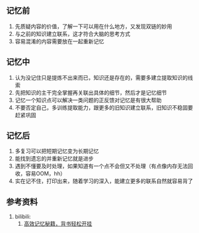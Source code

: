 ## 记忆前
1. 先质疑内容的价值，了解一下可以用在什么地方，又发现双链的妙用
2. 与之前的知识建立联系，这才符合大脑的思考方式
3. 容易混淆的内容需要放在一起重新记忆

## 记忆中
1. 认为没记住只是提炼不出来而已，知识还是存在的，需要多建立提取知识的线索
2. 先把知识的主干完全掌握再关联出具体的细节，然后才是记忆细节
3. 记忆一个知识点可以解决一类问题的正反馈对记忆是有很大帮助
4. 不要否定自己，多训练提取能力，跟更多的旧知识建立联系，旧知识不稳固要赶紧巩固

## 记忆后
1. 多复习可以把短期记忆变为长期记忆
2. 能找到遗忘的并重新记忆就是进步
3. 遇到不懂要及时处理，如果知道有一个点不会但又不处理（有点像内存无法回收，容易OOM，hh）
4. 实在记不住，打印出来，随着学习的深入，能建立更多的联系自然就容易背了

## 参考资料
1. bilibili:
    1. [高效记忆秘籍，背书轻松开挂](https://www.bilibili.com/video/BV1BN4y1L7B3)
